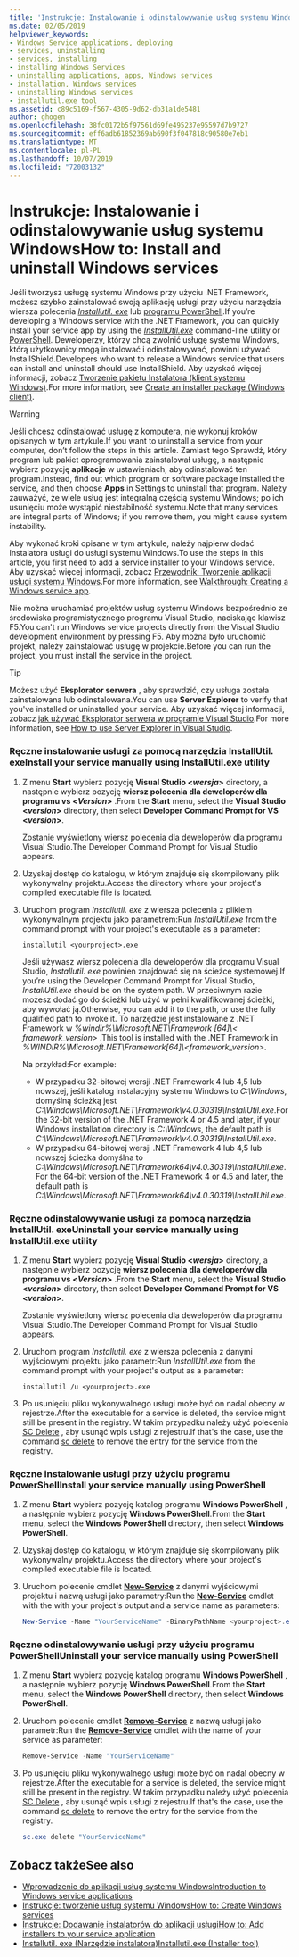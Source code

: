 ```yaml
---
title: 'Instrukcje: Instalowanie i odinstalowywanie usług systemu Windows'
ms.date: 02/05/2019
helpviewer_keywords:
- Windows Service applications, deploying
- services, uninstalling
- services, installing
- installing Windows Services
- uninstalling applications, apps, Windows services
- installation, Windows services
- uninstalling Windows services
- installutil.exe tool
ms.assetid: c89c5169-f567-4305-9d62-db31a1de5481
author: ghogen
ms.openlocfilehash: 38fc0172b5f97561d69fe495237e95597d7b9727
ms.sourcegitcommit: eff6adb61852369ab690f3f047818c90580e7eb1
ms.translationtype: MT
ms.contentlocale: pl-PL
ms.lasthandoff: 10/07/2019
ms.locfileid: "72003132"
---
```

# <a name="how-to-install-and-uninstall-windows-services"></a><span data-ttu-id="4c93d-102">Instrukcje: Instalowanie i odinstalowywanie usług systemu Windows</span><span class="sxs-lookup"><span data-stu-id="4c93d-102">How to: Install and uninstall Windows services</span></span>

<span data-ttu-id="4c93d-103">Jeśli tworzysz usługę systemu Windows przy użyciu .NET Framework, możesz szybko zainstalować swoją aplikację usługi przy użyciu narzędzia wiersza polecenia [*Installutil. exe*](../tools/installutil-exe-installer-tool.md) lub [programu PowerShell](/powershell/scripting/overview).</span><span class="sxs-lookup"><span data-stu-id="4c93d-103">If you’re developing a Windows service with the .NET Framework, you can quickly install your service app by using the [*InstallUtil.exe*](../tools/installutil-exe-installer-tool.md) command-line utility or [PowerShell](/powershell/scripting/overview).</span></span> <span data-ttu-id="4c93d-104">Deweloperzy, którzy chcą zwolnić usługę systemu Windows, którą użytkownicy mogą instalować i odinstalowywać, powinni używać InstallShield.</span><span class="sxs-lookup"><span data-stu-id="4c93d-104">Developers who want to release a Windows service that users can install and uninstall should use InstallShield.</span></span> <span data-ttu-id="4c93d-105">Aby uzyskać więcej informacji, zobacz [Tworzenie pakietu Instalatora (klient systemu Windows)](https://docs.microsoft.com/visualstudio/deployment/deploying-applications-services-and-components#create-an-installer-package-windows-client).</span><span class="sxs-lookup"><span data-stu-id="4c93d-105">For more information, see [Create an installer package (Windows client)](https://docs.microsoft.com/visualstudio/deployment/deploying-applications-services-and-components#create-an-installer-package-windows-client).</span></span>

> [!WARNING]
> <span data-ttu-id="4c93d-106">Jeśli chcesz odinstalować usługę z komputera, nie wykonuj kroków opisanych w tym artykule.</span><span class="sxs-lookup"><span data-stu-id="4c93d-106">If you want to uninstall a service from your computer, don’t follow the steps in this article.</span></span> <span data-ttu-id="4c93d-107">Zamiast tego Sprawdź, który program lub pakiet oprogramowania zainstalował usługę, a następnie wybierz pozycję **aplikacje** w ustawieniach, aby odinstalować ten program.</span><span class="sxs-lookup"><span data-stu-id="4c93d-107">Instead, find out which program or software package installed the service, and then choose **Apps** in Settings to uninstall that program.</span></span> <span data-ttu-id="4c93d-108">Należy zauważyć, że wiele usług jest integralną częścią systemu Windows; po ich usunięciu może wystąpić niestabilność systemu.</span><span class="sxs-lookup"><span data-stu-id="4c93d-108">Note that many services are integral parts of Windows; if you remove them, you might cause system instability.</span></span>

<span data-ttu-id="4c93d-109">Aby wykonać kroki opisane w tym artykule, należy najpierw dodać Instalatora usługi do usługi systemu Windows.</span><span class="sxs-lookup"><span data-stu-id="4c93d-109">To use the steps in this article, you first need to add a service installer to your Windows service.</span></span> <span data-ttu-id="4c93d-110">Aby uzyskać więcej informacji, zobacz [Przewodnik: Tworzenie aplikacji usługi systemu Windows](../windows-services/walkthrough-creating-a-windows-service-application-in-the-component-designer.md).</span><span class="sxs-lookup"><span data-stu-id="4c93d-110">For more information, see [Walkthrough: Creating a Windows service app](../windows-services/walkthrough-creating-a-windows-service-application-in-the-component-designer.md).</span></span>

<span data-ttu-id="4c93d-111">Nie można uruchamiać projektów usług systemu Windows bezpośrednio ze środowiska programistycznego programu Visual Studio, naciskając klawisz F5.</span><span class="sxs-lookup"><span data-stu-id="4c93d-111">You can't run Windows service projects directly from the Visual Studio development environment by pressing F5.</span></span> <span data-ttu-id="4c93d-112">Aby można było uruchomić projekt, należy zainstalować usługę w projekcie.</span><span class="sxs-lookup"><span data-stu-id="4c93d-112">Before you can run the project, you must install the service in the project.</span></span>

> [!TIP]
> <span data-ttu-id="4c93d-113">Możesz użyć **Eksplorator serwera** , aby sprawdzić, czy usługa została zainstalowana lub odinstalowana.</span><span class="sxs-lookup"><span data-stu-id="4c93d-113">You can use **Server Explorer** to verify that you've installed or uninstalled your service.</span></span> <span data-ttu-id="4c93d-114">Aby uzyskać więcej informacji, zobacz [jak używać Eksplorator serwera w programie Visual Studio](https://support.microsoft.com/help/316649/how-to-use-the-server-explorer-in-visual-studio-net-and-visual-studio).</span><span class="sxs-lookup"><span data-stu-id="4c93d-114">For more information, see [How to use Server Explorer in Visual Studio](https://support.microsoft.com/help/316649/how-to-use-the-server-explorer-in-visual-studio-net-and-visual-studio).</span></span>

### <a name="install-your-service-manually-using-installutilexe-utility"></a><span data-ttu-id="4c93d-115">Ręczne instalowanie usługi za pomocą narzędzia InstallUtil. exe</span><span class="sxs-lookup"><span data-stu-id="4c93d-115">Install your service manually using InstallUtil.exe utility</span></span>

1. <span data-ttu-id="4c93d-116">Z menu **Start** wybierz pozycję **Visual Studio \<*wersja*>** directory, a następnie wybierz pozycję **wiersz polecenia dla deweloperów dla programu vs \<*Version*>** .</span><span class="sxs-lookup"><span data-stu-id="4c93d-116">From the **Start** menu, select the **Visual Studio \<*version*>** directory, then select **Developer Command Prompt for VS \<*version*>**.</span></span>

     <span data-ttu-id="4c93d-117">Zostanie wyświetlony wiersz polecenia dla deweloperów dla programu Visual Studio.</span><span class="sxs-lookup"><span data-stu-id="4c93d-117">The Developer Command Prompt for Visual Studio appears.</span></span>

2. <span data-ttu-id="4c93d-118">Uzyskaj dostęp do katalogu, w którym znajduje się skompilowany plik wykonywalny projektu.</span><span class="sxs-lookup"><span data-stu-id="4c93d-118">Access the directory where your project's compiled executable file is located.</span></span>

3. <span data-ttu-id="4c93d-119">Uruchom program *Installutil. exe* z wiersza polecenia z plikiem wykonywalnym projektu jako parametrem:</span><span class="sxs-lookup"><span data-stu-id="4c93d-119">Run *InstallUtil.exe* from the command prompt with your project's executable as a parameter:</span></span>

    ```console
    installutil <yourproject>.exe
    ```

     <span data-ttu-id="4c93d-120">Jeśli używasz wiersz polecenia dla deweloperów dla programu Visual Studio, *Installutil. exe* powinien znajdować się na ścieżce systemowej.</span><span class="sxs-lookup"><span data-stu-id="4c93d-120">If you’re using the Developer Command Prompt for Visual Studio, *InstallUtil.exe* should be on the system path.</span></span> <span data-ttu-id="4c93d-121">W przeciwnym razie możesz dodać go do ścieżki lub użyć w pełni kwalifikowanej ścieżki, aby wywołać ją.</span><span class="sxs-lookup"><span data-stu-id="4c93d-121">Otherwise, you can add it to the path, or use the fully qualified path to invoke it.</span></span> <span data-ttu-id="4c93d-122">To narzędzie jest instalowane z .NET Framework w *%windir%\Microsoft.NET\Framework [64]\\< framework_version\>* .</span><span class="sxs-lookup"><span data-stu-id="4c93d-122">This tool is installed with the .NET Framework in *%WINDIR%\Microsoft.NET\Framework[64]\\<framework_version\>*.</span></span>

     <span data-ttu-id="4c93d-123">Na przykład:</span><span class="sxs-lookup"><span data-stu-id="4c93d-123">For example:</span></span>
     - <span data-ttu-id="4c93d-124">W przypadku 32-bitowej wersji .NET Framework 4 lub 4,5 lub nowszej, jeśli katalog instalacyjny systemu Windows to *C:\Windows*, domyślną ścieżką jest *C:\Windows\Microsoft.NET\Framework\v4.0.30319\InstallUtil.exe*.</span><span class="sxs-lookup"><span data-stu-id="4c93d-124">For the 32-bit version of the .NET Framework 4 or 4.5 and later, if your Windows installation directory is *C:\Windows*, the default path is *C:\Windows\Microsoft.NET\Framework\v4.0.30319\InstallUtil.exe*.</span></span>
     - <span data-ttu-id="4c93d-125">W przypadku 64-bitowej wersji .NET Framework 4 lub 4,5 lub nowszej ścieżka domyślna to *C:\Windows\Microsoft.NET\Framework64\v4.0.30319\InstallUtil.exe*.</span><span class="sxs-lookup"><span data-stu-id="4c93d-125">For the 64-bit version of the .NET Framework 4 or 4.5 and later, the default path is *C:\Windows\Microsoft.NET\Framework64\v4.0.30319\InstallUtil.exe*.</span></span>

### <a name="uninstall-your-service-manually-using-installutilexe-utility"></a><span data-ttu-id="4c93d-126">Ręczne odinstalowywanie usługi za pomocą narzędzia InstallUtil. exe</span><span class="sxs-lookup"><span data-stu-id="4c93d-126">Uninstall your service manually using InstallUtil.exe utility</span></span>

1. <span data-ttu-id="4c93d-127">Z menu **Start** wybierz pozycję **Visual Studio \<*wersja*>** directory, a następnie wybierz pozycję **wiersz polecenia dla deweloperów dla programu vs \<*Version*>** .</span><span class="sxs-lookup"><span data-stu-id="4c93d-127">From the **Start** menu, select the **Visual Studio \<*version*>** directory, then select **Developer Command Prompt for VS \<*version*>**.</span></span>

     <span data-ttu-id="4c93d-128">Zostanie wyświetlony wiersz polecenia dla deweloperów dla programu Visual Studio.</span><span class="sxs-lookup"><span data-stu-id="4c93d-128">The Developer Command Prompt for Visual Studio appears.</span></span>

2. <span data-ttu-id="4c93d-129">Uruchom program *Installutil. exe* z wiersza polecenia z danymi wyjściowymi projektu jako parametr:</span><span class="sxs-lookup"><span data-stu-id="4c93d-129">Run *InstallUtil.exe* from the command prompt with your project's output as a parameter:</span></span>

    ```console
    installutil /u <yourproject>.exe
    ```

3. <span data-ttu-id="4c93d-130">Po usunięciu pliku wykonywalnego usługi może być on nadal obecny w rejestrze.</span><span class="sxs-lookup"><span data-stu-id="4c93d-130">After the executable for a service is deleted, the service might still be present in the registry.</span></span> <span data-ttu-id="4c93d-131">W takim przypadku należy użyć polecenia [SC Delete](/windows-server/administration/windows-commands/sc-delete) , aby usunąć wpis usługi z rejestru.</span><span class="sxs-lookup"><span data-stu-id="4c93d-131">If that's the case, use the command [sc delete](/windows-server/administration/windows-commands/sc-delete) to remove the entry for the service from the registry.</span></span>

### <a name="install-your-service-manually-using-powershell"></a><span data-ttu-id="4c93d-132">Ręczne instalowanie usługi przy użyciu programu PowerShell</span><span class="sxs-lookup"><span data-stu-id="4c93d-132">Install your service manually using PowerShell</span></span>

1. <span data-ttu-id="4c93d-133">Z menu **Start** wybierz pozycję katalog programu **Windows PowerShell** , a następnie wybierz pozycję **Windows PowerShell**.</span><span class="sxs-lookup"><span data-stu-id="4c93d-133">From the **Start** menu, select the **Windows PowerShell** directory, then select **Windows PowerShell**.</span></span>

2. <span data-ttu-id="4c93d-134">Uzyskaj dostęp do katalogu, w którym znajduje się skompilowany plik wykonywalny projektu.</span><span class="sxs-lookup"><span data-stu-id="4c93d-134">Access the directory where your project's compiled executable file is located.</span></span>

3. <span data-ttu-id="4c93d-135">Uruchom polecenie cmdlet [**New-Service**](/powershell/module/microsoft.powershell.management/new-service) z danymi wyjściowymi projektu i nazwą usługi jako parametry:</span><span class="sxs-lookup"><span data-stu-id="4c93d-135">Run the [**New-Service**](/powershell/module/microsoft.powershell.management/new-service) cmdlet with the with your project's output and a service name as parameters:</span></span>

    ```powershell
    New-Service -Name "YourServiceName" -BinaryPathName <yourproject>.exe
    ```

### <a name="uninstall-your-service-manually-using-powershell"></a><span data-ttu-id="4c93d-136">Ręczne odinstalowywanie usługi przy użyciu programu PowerShell</span><span class="sxs-lookup"><span data-stu-id="4c93d-136">Uninstall your service manually using PowerShell</span></span>

1. <span data-ttu-id="4c93d-137">Z menu **Start** wybierz pozycję katalog programu **Windows PowerShell** , a następnie wybierz pozycję **Windows PowerShell**.</span><span class="sxs-lookup"><span data-stu-id="4c93d-137">From the **Start** menu, select the **Windows PowerShell** directory, then select **Windows PowerShell**.</span></span>

2. <span data-ttu-id="4c93d-138">Uruchom polecenie cmdlet [**Remove-Service**](/powershell/module/microsoft.powershell.management/remove-service) z nazwą usługi jako parametr:</span><span class="sxs-lookup"><span data-stu-id="4c93d-138">Run the [**Remove-Service**](/powershell/module/microsoft.powershell.management/remove-service) cmdlet with the name of your service as parameter:</span></span>

    ```powershell
    Remove-Service -Name "YourServiceName"
    ```

3. <span data-ttu-id="4c93d-139">Po usunięciu pliku wykonywalnego usługi może być on nadal obecny w rejestrze.</span><span class="sxs-lookup"><span data-stu-id="4c93d-139">After the executable for a service is deleted, the service might still be present in the registry.</span></span> <span data-ttu-id="4c93d-140">W takim przypadku należy użyć polecenia [SC Delete](/windows-server/administration/windows-commands/sc-delete) , aby usunąć wpis usługi z rejestru.</span><span class="sxs-lookup"><span data-stu-id="4c93d-140">If that's the case, use the command [sc delete](/windows-server/administration/windows-commands/sc-delete) to remove the entry for the service from the registry.</span></span>

    ```powershell
    sc.exe delete "YourServiceName"
    ```

## <a name="see-also"></a><span data-ttu-id="4c93d-141">Zobacz także</span><span class="sxs-lookup"><span data-stu-id="4c93d-141">See also</span></span>

- [<span data-ttu-id="4c93d-142">Wprowadzenie do aplikacji usług systemu Windows</span><span class="sxs-lookup"><span data-stu-id="4c93d-142">Introduction to Windows service applications</span></span>](../windows-services/introduction-to-windows-service-applications.md)
- [<span data-ttu-id="4c93d-143">Instrukcje: tworzenie usług systemu Windows</span><span class="sxs-lookup"><span data-stu-id="4c93d-143">How to: Create Windows services</span></span>](../windows-services/how-to-create-windows-services.md)
- [<span data-ttu-id="4c93d-144">Instrukcje: Dodawanie instalatorów do aplikacji usługi</span><span class="sxs-lookup"><span data-stu-id="4c93d-144">How to: Add installers to your service application</span></span>](../windows-services/how-to-add-installers-to-your-service-application.md)
- [<span data-ttu-id="4c93d-145">Installutil. exe (Narzędzie instalatora)</span><span class="sxs-lookup"><span data-stu-id="4c93d-145">Installutil.exe (Installer tool)</span></span>](../tools/installutil-exe-installer-tool.md)
